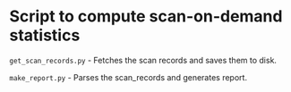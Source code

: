 # Script to compute scan-on-demand statistics

`get_scan_records.py` - Fetches the scan records and saves them to disk.

`make_report.py` - Parses the scan_records and generates report.